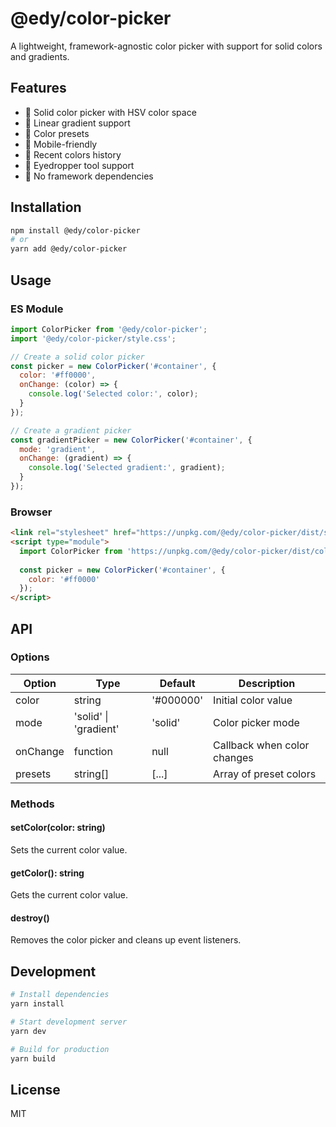 # @edy/color-picker

A lightweight, framework-agnostic color picker with support for solid colors and gradients.

## Features

- 🎨 Solid color picker with HSV color space
- 🌈 Linear gradient support
- 🎯 Color presets
- 📱 Mobile-friendly
- 🔄 Recent colors history
- 🎯 Eyedropper tool support
- 🚫 No framework dependencies

## Installation

```bash
npm install @edy/color-picker
# or
yarn add @edy/color-picker
```

## Usage

### ES Module

```javascript
import ColorPicker from '@edy/color-picker';
import '@edy/color-picker/style.css';

// Create a solid color picker
const picker = new ColorPicker('#container', {
  color: '#ff0000',
  onChange: (color) => {
    console.log('Selected color:', color);
  }
});

// Create a gradient picker
const gradientPicker = new ColorPicker('#container', {
  mode: 'gradient',
  onChange: (gradient) => {
    console.log('Selected gradient:', gradient);
  }
});
```

### Browser

```html
<link rel="stylesheet" href="https://unpkg.com/@edy/color-picker/dist/style.css">
<script type="module">
  import ColorPicker from 'https://unpkg.com/@edy/color-picker/dist/color-picker.js';
  
  const picker = new ColorPicker('#container', {
    color: '#ff0000'
  });
</script>
```

## API

### Options

| Option | Type | Default | Description |
|--------|------|---------|-------------|
| color | string | '#000000' | Initial color value |
| mode | 'solid' \| 'gradient' | 'solid' | Color picker mode |
| onChange | function | null | Callback when color changes |
| presets | string[] | [...] | Array of preset colors |

### Methods

#### setColor(color: string)
Sets the current color value.

#### getColor(): string
Gets the current color value.

#### destroy()
Removes the color picker and cleans up event listeners.

## Development

```bash
# Install dependencies
yarn install

# Start development server
yarn dev

# Build for production
yarn build
```

## License

MIT 
